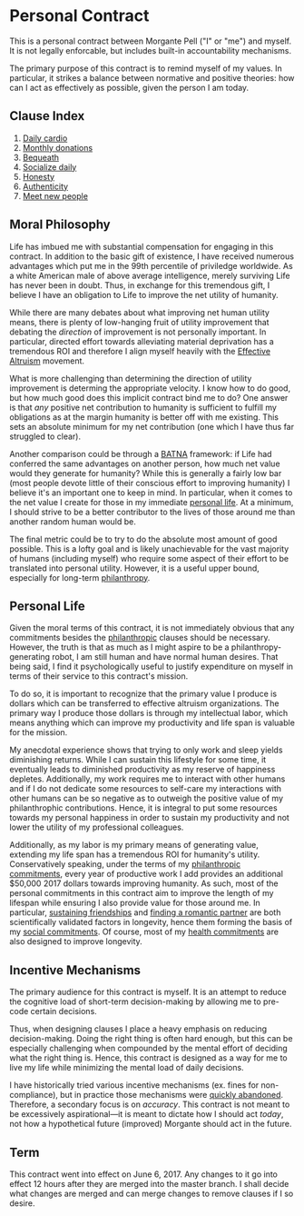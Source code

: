 # Personal Contract

This is a personal contract between Morgante Pell ("I" or "me") and myself. It is not legally enforcable, but includes built-in accountability mechanisms.

The primary purpose of this contract is to remind myself of my values. In particular, it strikes a balance between normative and positive theories: how can I act as effectively as possible, given the person I am today.

## Clause Index

1. [Daily cardio](./health.md#cardio)
1. [Monthly donations](./philanthropy.md#monthly-donations)
1. [Bequeath](./philanthropy.md#bequeath)
1. [Socialize daily](./social.md#socialize)
1. [Honesty](./social.md#honesty)
1. [Authenticity](./social.md#authenticity)
1. [Meet new people](./social.md#meet-new-people)

## Moral Philosophy

Life has imbued me with substantial compensation for engaging in this contract. In addition to the basic gift of existence, I have received numerous advantages which put me in the 99th percentile of priviledge worldwide. As a white American male of above average intelligence, merely surviving Life has never been in doubt. Thus, in exchange for this tremendous gift, I believe I have an obligation to Life to improve the net utility of humanity.

While there are many debates about what improving net human utility means, there is plenty of low-hanging fruit of utility improvement that debating the *direction* of improvement is not personally important. In particular, directed effort towards alleviating material deprivation has a tremendous ROI and therefore I align myself heavily with the [Effective Altruism](https://www.effectivealtruism.org/) movement.

What is more challenging than determining the direction of utility improvement is determing the appropriate velocity. I know how to do good, but how much good does this implicit contract bind me to do? One answer is that *any* positive net contribution to humanity is sufficient to fulfill my obligations as at the margin humanity is better off with me existing. This sets an absolute minimum for my net contribution (one which I have thus far struggled to clear).

Another comparison could be through a [BATNA](https://en.wikipedia.org/wiki/Best_alternative_to_a_negotiated_agreement) framework: if Life had conferred the same advantages on another person, how much net value would they generate for humanity? While this is generally a fairly low bar (most people devote little of their conscious effort to improving humanity) I believe it's an important one to keep in mind. In particular, when it comes to the net value I create for those in my immediate [personal life](#personal-life). At a minimum, I should strive to be a better contributor to the lives of those around me than another random human would be.

The final metric could be to try to do the absolute most amount of good possible. This is a lofty goal and is likely unachievable for the vast majority of humans (including myself) who require some aspect of their effort to be translated into personal utility. However, it is a useful upper bound, especially for long-term [philanthropy](./philanthropy.md).

## Personal Life
Given the moral terms of this contract, it is not immediately obvious that any commitments besides the [philanthropic](./philanthropy.md) clauses should be necessary. However, the truth is that as much as I might aspire to be a philanthropy-generating robot, I am still human and have normal human desires. That being said, I find it psychologically useful to justify expenditure on myself in terms of their service to this contract's mission.

To do so, it is important to recognize that the primary value I produce is dollars which can be transferred to effective altruism organizations. The primary way I produce those dollars is through my intellectual labor, which means anything which can improve my productivity and life span is valuable for the mission.

My anecdotal experience shows that trying to only work and sleep yields diminishing returns. While I can sustain this lifestyle for some time, it eventually leads to diminished productivity as my reserve of happiness depletes. Additionally, my work requires me to interact with other humans and if I do not dedicate some resources to self-care my interactions with other humans can be so negative as to outweigh the positive value of my philanthrophic contributions. Hence, it is integral to put some resources towards my personal happiness in order to sustain my productivity and not lower the utility of my professional colleagues.

Additionally, as my labor is my primary means of generating value, extending my life span has a tremendous ROI for humanity's utility. Conservatively speaking, under the terms of my [philanthropic commitments](./philanthropy.md), every year of productive work I add provides an additional $50,000 2017 dollars towards improving humanity. As such, most of the personal commitments in this contract aim to improve the length of my lifespan while ensuring I also provide value for those around me. In particular, [sustaining friendships](http://www.livescience.com/6769-live-longer-friends.html) and [finding a romantic partner](http://www.health.harvard.edu/newsletter_article/marriage-and-mens-health) are both scientifically validated factors in longevity, hence them forming the basis of my [social commitments](./social.md). Of course, most of my [health commitments](./health.md) are also designed to improve longevity.

## Incentive Mechanisms

The primary audience for this contract is myself. It is an attempt to reduce the cognitive load of short-term decision-making by allowing me to pre-code certain decisions.

Thus, when designing clauses I place a heavy emphasis on reducing decision-making. Doing the right thing is often hard enough, but this can be especially challenging when compounded by the mental effort of deciding what the right thing is. Hence, this contract is designed as a way for me to live my life while minimizing the mental load of daily decisions.

I have historically tried various incentive mechanisms (ex. fines for non-compliance), but in practice those mechanisms were [quickly abandoned](https://github.com/morgante/contract/commit/2f417d53fbb7b4e3bf748cdb8955ba39e87ea441). Therefore, a secondary focus is on *accuracy*. This contract is not meant to be excessively aspirational—it is meant to dictate how I should act *today*, not how a hypothetical future (improved) Morgante should act in the future. 

## Term

This contract went into effect on June 6, 2017. Any changes to it go into effect 12 hours after they are merged into the master branch. I shall decide what changes are merged and can merge changes to remove clauses if I so desire.

